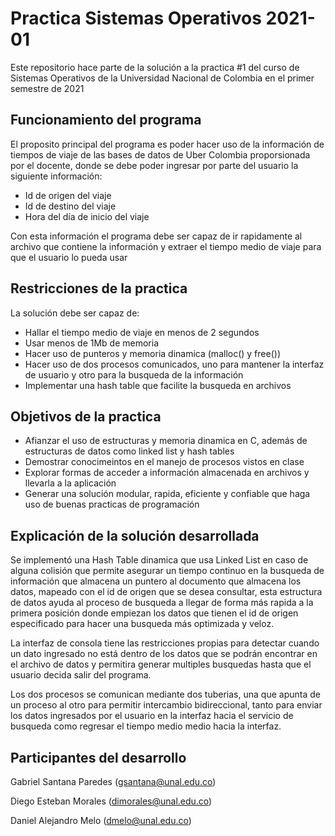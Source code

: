 # Practica Sistemas Operativos 2021-01

Este repositorio hace parte de la solución a la practica #1 del curso de Sistemas Operativos de la Universidad Nacional de Colombia en el primer semestre de 2021

## Funcionamiento del programa

El proposito principal del programa es poder hacer uso de la información de tiempos de viaje de las bases de datos de Uber Colombia proporsionada por el docente, donde se debe poder ingresar por parte del usuario la siguiente información:

- Id de origen del viaje
- Id de destino del viaje
- Hora del día de inicio del viaje

Con esta información el programa debe ser capaz de ir rapidamente al archivo que contiene la información y extraer el tiempo medio de viaje para que el usuario lo pueda usar

## Restricciones de la practica

La solución debe ser capaz de:

- Hallar el tiempo medio de viaje en menos de 2 segundos
- Usar menos de 1Mb de memoria
- Hacer uso de punteros y memoria dinamica (malloc() y free())
- Hacer uso de dos procesos comunicados, uno para mantener la interfaz de usuario y otro para la busqueda de la información
- Implementar una hash table que facilite la busqueda en archivos

## Objetivos de la practica

 - Afianzar el uso de estructuras y memoria dinamica en C, además de estructuras de datos como linked list y hash tables
 - Demostrar conocimeintos en el manejo de procesos vistos en clase
 - Explorar formas de acceder a información almacenada en archivos y llevarla a la aplicación
 - Generar una solución modular, rapida, eficiente y confiable que haga uso de buenas practicas de programación

 ## Explicación de la solución desarrollada

 Se implementó una Hash Table dinamica que usa Linked List en caso de alguna colisión que permite asegurar un tiempo continuo en la busqueda de información que almacena un puntero al documento que almacena los datos, mapeado con el id de origen que se desea consultar, esta estructura de datos ayuda al proceso de busqueda a llegar de forma más rapida a la primera posición donde empiezan los datos que tienen el id de origen especificado para hacer una busqueda más optimizada y veloz.

 La interfaz de consola tiene las restricciones propias para detectar cuando un dato ingresado no está dentro de los datos que se podrán encontrar en el archivo de datos y permitira generar multiples busquedas hasta que el usuario decida salir del programa.

 Los dos procesos se comunican mediante dos tuberias, una que apunta de un proceso al otro para permitir intercambio bidireccional, tanto para enviar los datos ingresados por el usuario en la interfaz hacia el servicio de busqueda como regresar el tiempo medio medio hacia la interfaz.

## Participantes del desarrollo

Gabriel Santana Paredes (gsantana@unal.edu.co)

Diego Esteban Morales (dimorales@unal.edu.co)

Daniel Alejandro Melo (dmelo@unal.edu.co)
